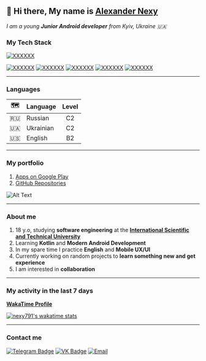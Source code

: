 ## :wave: Hi there, My name is [Alexander Nexy](https://github.com/nexy791)

*I am a young **Junior Android developer** from Kyiv, Ukraine :ukraine:*

### My Tech Stack
[![XXXXXX](https://img.shields.io/badge/-Android_Junior_Roadmap-3DDC84?style=for-the-badge&&logo=Android-Studio&logoColor=white)](https://github.com/mobile-roadmap/android-developer-roadmap)


[![XXXXXX](https://img.shields.io/badge/-Android-3DDC84?style=for-the-badge&&logo=Android&logoColor=white)](#)
[![XXXXXX](https://img.shields.io/badge/-Java-007396?style=for-the-badge&&logo=Java&logoColor=white)](#)
[![XXXXXX](https://img.shields.io/badge/-Kotlin-0095D5?style=for-the-badge&&logo=Kotlin&logoColor=white)](#)
[![XXXXXX](https://img.shields.io/badge/-Google_Play-414141?style=for-the-badge&&logo=Google-Play&logoColor=white)](#)
[![XXXXXX](https://img.shields.io/badge/-Git-F05032?style=for-the-badge&&logo=Git&logoColor=white)](#)


---

### **Languages**

| :world_map:   | Language      | Level  | 
| :------------:| ------------- |:------:| 
| :ru:          | Russian       | C2     | 
| :ukraine:     | Ukrainian     | C2     | 
| :us:          | English       | B2     |

---

### **My portfolio**

1. [Apps on Google Play](https://play.google.com/store/apps/dev?id=8181581032390861790)
2. [GitHub Repositories](https://github.com/nexy791?tab=repositories)

![Alt Text](https://media.giphy.com/media/llarwdtFqG63IlqUR1/giphy.gif)

---

### **About me**

1. 18 y.o, studying **software engineering** at the **[International Scientific and Technical University](https://www.istu.edu.ua/)**
2.  Learning **Kotlin** and **Modern Android Development**
3.  In my spare time I practice **English** and **Mobile UX/UI**
4.  Currently working on random projects to **learn something new and get experience**
5.  I am interested in **collaboration** 
 
---
 
### **My activity in the last 7 days**

**[WakaTime Profile](https://wakatime.com/@nexy791)**

[![nexy791's wakatime stats](https://github-readme-stats.vercel.app/api/wakatime?username=nexy791&v=2)](https://github.com/anuraghazra/github-readme-stats)

---

### **Contact me**

[![Telegram Badge](https://img.shields.io/badge/-Telegram-0088cc?style=for-the-badge&&logo=Telegram&logoColor=white)](https://t.me/nexy791)
[![VK Badge](https://img.shields.io/badge/-VKONTAKTE-2787f5?style=for-the-badge&&logo=Vk&logoColor=white)](https://vk.me/nexy791)
[![Email](https://img.shields.io/badge/-Email-EA4335?style=for-the-badge&&logo=Gmail&logoColor=white)](mailto:nexy791@gmail.com)
